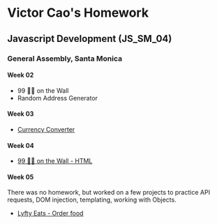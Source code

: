 # Victor Cao's Homework
## Javascript Development (JS\_SM\_04)
### General Assembly, Santa Monica

#### Week 02
* 99 🍻🍻 on the Wall
* Random Address Generator

#### Week 03
* [Currency Converter](https://htmlpreview.github.io/?https://github.com/vcao/homework_victorcao/blob/master/Week_03/index.html)


#### Week 04
* [99 🍻🍻 on the Wall - HTML](https://htmlpreview.github.io/?https://github.com/vcao/homework_victorcao/blob/master/Week_04/vcao_beer/index.html)

#### Week 05
There was no homework, but worked on a few projects to practice API requests, DOM injection, templating, working with Objects.
* [Lyfty Eats - Order food](https://htmlpreview.github.io/?https://github.com/vcao/homework_victorcao/blob/master/Week_05/lyftyEats/index.html)
